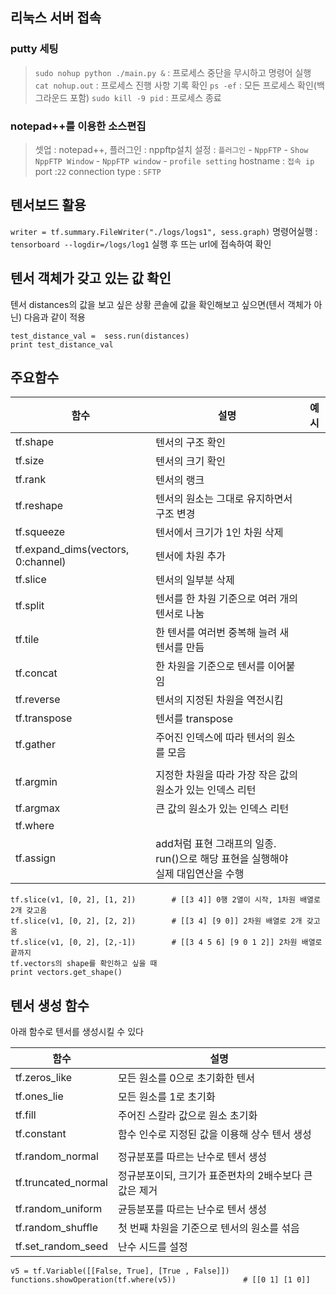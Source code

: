 ## 리눅스 서버 접속
### putty 세팅
 >`sudo nohup python ./main.py &` : 프로세스 중단을 무시하고 명령어 실행
 `cat nohup.out` :  프로세스 진행 사항 기록 확인
 `ps -ef` : 모든 프로세스 확인(백그라운드 포함)
 `sudo kill -9 pid` : 프로세스 종료

 ### notepad++를 이용한 소스편집
 >셋업 : notepad++, 플러그인 : nppftp설치
설정 : `플러그인` - `NppFTP` - `Show NppFTP Window` - `NppFTP window` - `profile setting`
hostname : `접속 ip`
port :`22`
connection type : `SFTP`

## 텐서보드 활용

`writer = tf.summary.FileWriter("./logs/logs1", sess.graph)`
명령어실행 : `tensorboard --logdir=/logs/log1`
실행 후 뜨는 url에 접속하여 확인

## 텐서 객체가 갖고 있는 값 확인
텐서 distances의 값을 보고 싶은 상황
콘솔에 값을 확인해보고 싶으면(텐서 객체가 아닌) 다음과 같이 적용
```
test_distance_val =  sess.run(distances)
print test_distance_val
```

## 주요함수
|함수|설명|예시|
|----|-------|-------|
|tf.shape| 텐서의 구조 확인|
|tf.size|텐서의 크기 확인|
|tf.rank|텐서의 랭크|
|tf.reshape|텐서의 원소는 그대로 유지하면서 구조 변경|
|tf.squeeze|텐서에서 크기가 1인 차원 삭제|
|tf.expand_dims(vectors, 0:channel)|텐서에 차원 추가|
|tf.slice|텐서의 일부분 삭제|
|tf.split|텐서를 한 차원 기준으로 여러 개의 텐서로 나눔|
|tf.tile|한 텐서를 여러번 중복해 늘려 새 텐서를 만듬|
|tf.concat|한 차원을 기준으로 텐서를 이어붙임|
|tf.reverse|텐서의 지정된 차원을 역전시킴|
|tf.transpose|텐서를 transpose|
|tf.gather|주어진 인덱스에 따라 텐서의 원소를 모음|
|||
|tf.argmin|지정한 차원을 따라 가장 작은 값의 원소가 있는 인덱스 리턴|
|tf.argmax|큰 값의 원소가 있는 인덱스 리턴 |
|tf.where| |
|tf.assign|add처럼 표현 그래프의 일종. run()으로 해당 표현을 실행해야 실제 대입연산을 수행|
```
tf.slice(v1, [0, 2], [1, 2])        # [[3 4]] 0행 2열이 시작, 1차원 배열로 2개 갖고옴
tf.slice(v1, [0, 2], [2, 2])        # [[3 4] [9 0]] 2차원 배열로 2개 갖고옴
tf.slice(v1, [0, 2], [2,-1])        # [[3 4 5 6] [9 0 1 2]] 2차원 배열로 끝까지
tf.vectors의 shape를 확인하고 싶을 때
print vectors.get_shape()
```
## 텐서 생성 함수
아래 함수로 텐서를 생성시킬 수 있다

|함수|설명|
|------|-----------|
|tf.zeros_like|모든 원소를 0으로 초기화한 텐서 |
|tf.ones_lie|모든 원소를 1로 초기화|
|tf.fill|주어진 스칼라 값으로 원소 초기화|
|tf.constant|함수 인수로 지정된 값을 이용해 상수 텐서 생성|
|||
|tf.random_normal|정규분포를 따르는 난수로 텐서 생성|
|tf.truncated_normal|정규분포이되, 크기가 표준편차의 2배수보다 큰 값은 제거|
|tf.random_uniform|균등분포를 따르는 난수로 텐서 생성|
|tf.random_shuffle|첫 번째 차원을 기준으로 텐서의 원소를 섞음|
|tf.set_random_seed|난수 시드를 설정|

```
v5 = tf.Variable([[False, True], [True , False]])
functions.showOperation(tf.where(v5))               # [[0 1] [1 0]]
```
